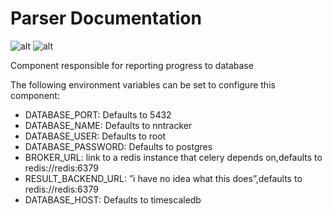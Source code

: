 # Parser Documentation
![alt](https://img.shields.io/badge/Python-3776AB?style=for-the-badge&logo=python&logoColor=white)  ![alt](https://img.shields.io/badge/Flask-000000?style=for-the-badge&logo=flask&logoColor=whit) 

Component responsible for reporting progress to database

The following environment variables can be set to configure this component:

- DATABASE_PORT: Defaults to 5432
- DATABASE_NAME: Defaults to nntracker
- DATABASE_USER: Defaults to root
- DATABASE_PASSWORD: Defaults to postgres
- BROKER_URL: link to a redis instance that celery depends on,defaults to redis://redis:6379
- RESULT_BACKEND_URL: ”i have no idea what this does”,defaults to redis://redis:6379
- DATABASE_HOST: Defaults to timescaledb
